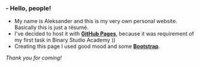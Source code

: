 ### - Hello, people!
* My name is Aleksander and this is my very own personal website. Basically this is just a résumé.
* I've decided to host it with [**GitHub Pages**](https://pages.github.com/), because it was requirement of my first task in Binary Studio Academy ))
* Creating this page I used good mood and some [**Bootstrap**](https://getbootstrap.com/).

_Thank you for coming!_
